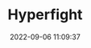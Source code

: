 ---
date: 2022-09-06 11:09:37
title: 'Hyperfight'	
tags: [free, pixel art, hand-drawn, PC, 2D fighter]
img: https://i.imgur.com/3BXUzVt.png
price: Free	
link: https://store.steampowered.com/app/1005870/HYPERFIGHT/	

twitter: https://twitter.com/joh_dev
---